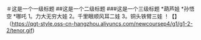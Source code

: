 
＃这是一个一级标题
##这是一个二级标题
###这是一个三级标题
*葫芦娃
*孙悟空
*哪吒
1。力大无穷大娃
2。千里眼顺风耳二娃
3。铜头铁臂三娃
！【】（https://qgt-style.oss-cn-hangzhou.aliyuncs.com/newcoursep4/g1/g1-2-2/tenor.gif)
